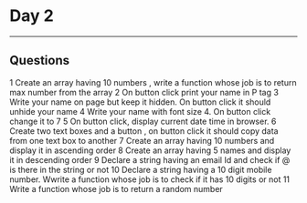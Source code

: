 # Day 2
---
## Questions 

1 Create an array having 10 numbers , write a function whose  job is to return max number from the array
2 On button click print your name in P tag
3 Write your name on page but keep it hidden. On button click it should unhide your name
4 Write your name with font size 4. On button click change it to 7
5 On button click, display current date time in browser.
6 Create two text boxes and a button , on button click it should copy data from one text box to another
7 Create an array having 10 numbers and display it in ascending order
8 Create an array having 5 names and display it in descending order
9 Declare a string   having an email Id and check if @ is there in the string or not
10 Declare a string having a 10 digit mobile number. Wwrite a function whose  job is to check if it has 10 digits or not
11 Write a function whose  job is to return a random number
